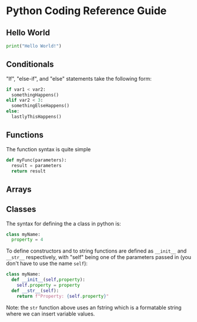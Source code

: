 # Python Coding Reference Guide

## Hello World
```python
print("Hello World!")
```

## Conditionals
"If", "else-if", and "else" statements take the following form:
```python
if var1 < var2:
  somethingHappens()
elif var2 < 3:
  somethingElseHappens()
else:
  lastlyThisHappens()
```

## Functions
The function syntax is quite simple
```python
def myFunc(parameters):
  result = parameters
  return result
```

## Arrays

## Classes
The syntax for defining the a class in python is:
```python
class myName:
  property = 4
```
To define constructors and to string functions are defined as ```__init__``` and ```__str__``` respectively, with "self" being one of the 
parameters passed in (you don't have to use the name ```self```):
```python
class myName:
  def __init__(self,property):
    self.property = property
  def __str__(self):
    return f"Property: {self.property}"
```
Note: the ```str``` function above uses an fstring which is a formatable string where we can insert variable values.

